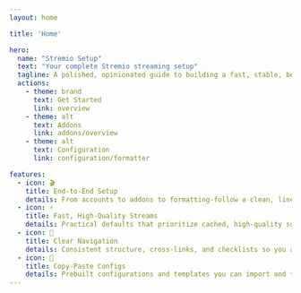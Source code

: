 ```yaml
---
layout: home

title: 'Home'

hero:
  name: "Stremio Setup"
  text: "Your complete Stremio streaming setup"
  tagline: A polished, opinionated guide to building a fast, stable, beautiful Stremio experience.
  actions:
    - theme: brand
      text: Get Started
      link: overview
    - theme: alt
      text: Addons
      link: addons/overview
    - theme: alt
      text: Configuration
      link: configuration/formatter

features:
  - icon: 🎬
    title: End‑to‑End Setup
    details: From accounts to addons to formatting-follow a clean, linear path to a great result.
  - icon: ⚡
    title: Fast, High‑Quality Streams
    details: Practical defaults that prioritize cached, high‑quality sources for smooth playback.
  - icon: 🧭
    title: Clear Navigation
    details: Consistent structure, cross‑links, and checklists so you always know the next step.
  - icon: 🧰
    title: Copy‑Paste Configs
    details: Prebuilt configurations and templates you can import and tweak in seconds.
---
```

